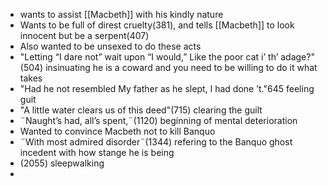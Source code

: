  - wants to assist [[Macbeth]] with his kindly nature
 - Wants to be full of direst cruelty(381), and tells [[Macbeth]] to look innocent but be a serpent(407)
 - Also wanted to be unsexed to do these acts
 - "Letting “I dare not” wait upon “I would,” Like the poor cat i’ th’ adage?"(504) insinuating he is a coward and you need to be willing to do it what takes
 - "Had he not resembled My father as he slept, I had done ’t."645 feeling guit
 - "A little water clears us of this deed"(715) clearing the guilt
 - ¨Naught’s had, all’s spent,¨(1120) beginning of mental deterioration
 - Wanted to convince Macbeth not to kill Banquo
 - ¨With most admired disorder¨(1344) refering to the Banquo ghost incedent with how stange he is being
 - (2055) sleepwalking
 - 
<!--stackedit_data:
eyJoaXN0b3J5IjpbMTkzODc0MDE1OSwyNzkzNjAyNDJdfQ==
-->